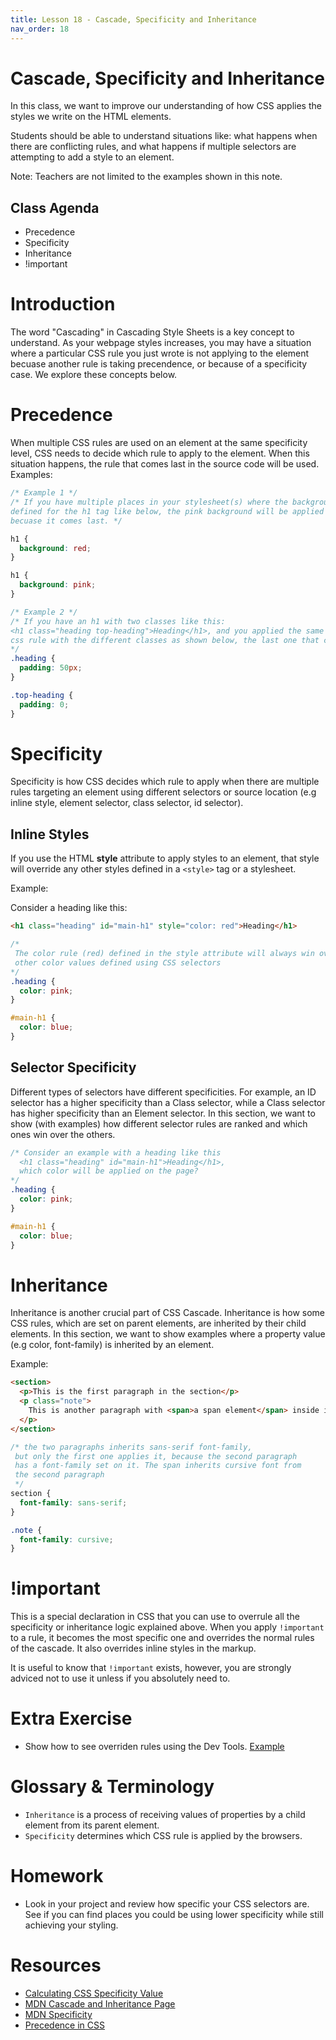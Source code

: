 ```yaml
---
title: Lesson 18 - Cascade, Specificity and Inheritance
nav_order: 18
---
```


# Cascade, Specificity and Inheritance

In this class, we want to improve our understanding of how CSS applies the styles we write on the HTML elements.

Students should be able to understand situations like: what happens when there are conflicting rules, and what happens if multiple selectors are attempting to add a style to an element.

Note: Teachers are not limited to the examples shown in this note.


## Class Agenda

- Precedence
- Specificity
- Inheritance
- !important


# Introduction

The word "Cascading" in Cascading Style Sheets is a key concept to understand. As your webpage styles increases, you may have a situation where a particular CSS rule you just wrote is not applying to the element becuase another rule is taking precendence, or because of a specificity case. We explore these concepts below.


# Precedence

When multiple CSS rules are used on an element at the same specificity level, CSS needs to decide which rule to apply to the element. When this situation happens, the rule that comes last in the source code will be used. Examples:

```css
/* Example 1 */
/* If you have multiple places in your stylesheet(s) where the background is
defined for the h1 tag like below, the pink background will be applied
becuase it comes last. */

h1 {
  background: red;
}

h1 {
  background: pink;
}
```

```css
/* Example 2 */
/* If you have an h1 with two classes like this:
<h1 class="heading top-heading">Heading</h1>, and you applied the same
css rule with the different classes as shown below, the last one that comes last in the source code will be used (i.e padding: 0)
*/
.heading {
  padding: 50px;
}

.top-heading {
  padding: 0;
}
```

# Specificity

Specificity is how CSS decides which rule to apply when there are multiple rules targeting an element using different selectors or source location (e.g inline style, element selector, class selector, id selector).

## Inline Styles

If you use the HTML **style** attribute to apply styles to an element, that style will override any other styles defined in a `<style>` tag or a stylesheet.

Example:

Consider a heading like this:

```html
<h1 class="heading" id="main-h1" style="color: red">Heading</h1>
```

```css
/*
 The color rule (red) defined in the style attribute will always win over
 other color values defined using CSS selectors
*/
.heading {
  color: pink;
}

#main-h1 {
  color: blue;
}
```

## Selector Specificity

Different types of selectors have different specificities. For example, an ID selector has a higher specificity than a Class selector, while a Class selector has higher specificity than an Element selector. In this section, we want to show (with examples) how different selector rules are ranked and which ones win over the others.

```css
/* Consider an example with a heading like this
  <h1 class="heading" id="main-h1">Heading</h1>,
  which color will be applied on the page?
*/
.heading {
  color: pink;
}

#main-h1 {
  color: blue;
}
```

# Inheritance

Inheritance is another crucial part of CSS Cascade. Inheritance is how some CSS rules, which are set on parent elements, are inherited by their child elements. In this section, we want to show examples where a property value (e.g color, font-family) is inherited by an element.

Example:

```html
<section>
  <p>This is the first paragraph in the section</p>
  <p class="note">
    This is another paragraph with <span>a span element</span> inside it
  </p>
</section>
```

```css
/* the two paragraphs inherits sans-serif font-family,
 but only the first one applies it, because the second paragraph
 has a font-family set on it. The span inherits cursive font from
 the second paragraph
 */
section {
  font-family: sans-serif;
}

.note {
  font-family: cursive;
}
```

# !important

This is a special declaration in CSS that you can use to overrule all the specificity or inheritance logic explained above. When you apply `!important` to a rule, it becomes the most specific one and overrides the normal rules of the cascade. It also overrides inline styles in the markup.

It is useful to know that `!important` exists, however, you are strongly adviced not to use it unless if you absolutely need to.

# Extra Exercise

- Show how to see overriden rules using the Dev Tools. [Example](https://developer.chrome.com/docs/devtools/css/overrides/)


# Glossary & Terminology

- `Inheritance` is a process of receiving values of properties by a child element from its parent element.
- `Specificity` determines which CSS rule is applied by the browsers.


# Homework

- Look in your project and review how specific your CSS selectors are. See if you can find places you could be using lower specificity while still achieving your styling.

# Resources

- [Calculating CSS Specificity Value](https://css-tricks.com/specifics-on-css-specificity/#calculating-css-specificity-value)
- [MDN Cascade and Inheritance Page](https://developer.mozilla.org/en-US/docs/Learn/CSS/Building_blocks/Cascade_and_inheritance)
- [MDN Specificity](https://developer.mozilla.org/en-US/docs/Web/CSS/Specificity)
- [Precedence in CSS](https://css-tricks.com/precedence-css-order-css-matters/)
